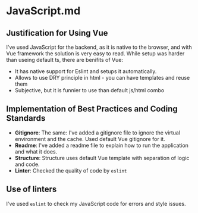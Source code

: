 # JavaScript.md

## Justification for Using Vue

I've used JavaScript for the backend, as it is native to the browser, and with Vue framework the solution is very easy to read. While setup was harder than useing default ts, there are benifits of Vue:

- It has native support for Eslint and setups it automatically.
- Allows to use DRY principle in html - you can have templates and reuse them
- Subjective, but it is funnier to use than default js/html combo

## Implementation of Best Practices and Coding Standards

- **Gitignore**: The same: I've added a gitignore file to ignore the virtual environment and the cache. Used default Vue gitignore for it.
- **Readme**: I've added a readme file to explain how to run the application and what it does.
- **Structure**: Structure uses default Vue template with separation of logic and code.
- **Linter**: Checked the quality of code by `eslint`

## Use of linters

I've used `eslint` to check my JavaScript code for errors and style issues.
